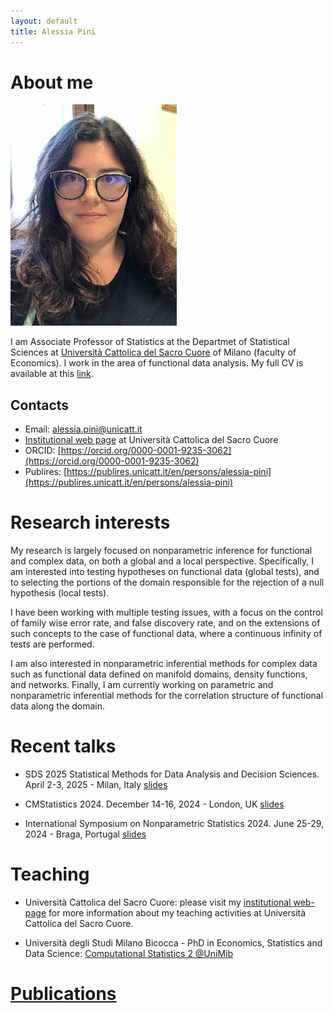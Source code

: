 ```yaml
---
layout: default
title: Alessia Pini
---
```


# About me

![Alessia](alessia.png)

I am Associate Professor of Statistics at the Departmet of Statistical Sciences at [Università Cattolica del Sacro Cuore](www.unicatt.it) of Milano (faculty of Economics).
I work in the area of functional data analysis. 
My full CV is available at this [link](EuroCV_AlessiaPini_EN.pdf).

## Contacts
- Email: [alessia.pini@unicatt.it](alessia.pini@unicatt.it)
- [Institutional web page](https://docenti.unicatt.it/ppd2/it/docenti/68825/alessia-pini/profilo) at Università Cattolica del Sacro Cuore
- ORCID: [https://orcid.org/0000-0001-9235-3062](https://orcid.org/0000-0001-9235-3062)
- Publires: [https://publires.unicatt.it/en/persons/alessia-pini](https://publires.unicatt.it/en/persons/alessia-pini)

# Research interests

My research is largely focused on nonparametric inference for functional and complex data, on both a global and a local perspective. 
Specifically, I am interested into testing hypotheses on functional data (global tests), and to selecting the portions of the domain responsible for the rejection of a null hypothesis (local tests). 

I have been working with multiple testing issues, with a focus on the control of family wise error rate, and false discovery rate, and on the extensions of such concepts to the case of functional data, where a continuous infinity of tests are performed.

I am also interested in nonparametric inferential methods for complex data such as functional data defined on manifold domains, density functions, and networks. 
Finally, I am currently working on parametric and nonparametric inferential methods for the correlation structure of functional data along the domain. 

# Recent talks


- SDS 2025 Statistical Methods for Data Analysis and Decision Sciences. April 2-3, 2025 - Milan, Italy [slides](/Talks/Pini_SDS2025.pdf)


- CMStatistics 2024. December 14-16, 2024 - London, UK [slides](/Talks/Pini_CMStat2024.pdf)

- International Symposium on Nonparametric Statistics 2024. June 25-29, 2024 - Braga, Portugal [slides](/Talks/Pini_ISNPS2024_new.pdf)


# Teaching 

- Università Cattolica del Sacro Cuore: please visit my [institutional web-page](https://docenti.unicatt.it/ppd2/it/docenti/68825/alessia-pini/profilo) for more information about my teaching activities at Università Cattolica del Sacro Cuore.

- Università degli Studi Milano Bicocca - PhD in Economics, Statistics and Data Science: [Computational Statistics 2 @UniMib](/courses/compstat2/compstat2.md) 

# [Publications](publications.md)
